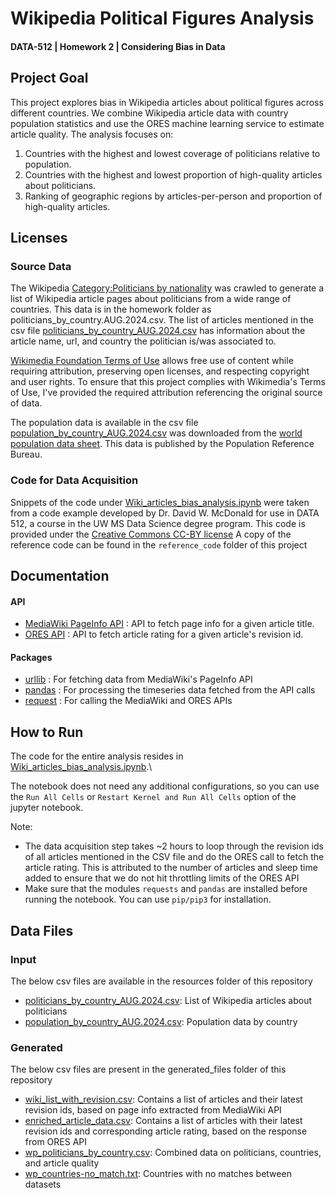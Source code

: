 # Wikipedia Political Figures Analysis
#### DATA-512 | Homework 2 | Considering Bias in Data

## Project Goal
This project explores bias in Wikipedia articles about political figures across different countries. We combine Wikipedia article data with country population statistics and use the ORES machine learning service to estimate article quality. The analysis focuses on:

1. Countries with the highest and lowest coverage of politicians relative to population.
2. Countries with the highest and lowest proportion of high-quality articles about politicians.
3. Ranking of geographic regions by articles-per-person and proportion of high-quality articles.

## Licenses

### Source Data
The Wikipedia [Category:Politicians by nationality](https://en.wikipedia.org/wiki/Category:Politicians_by_nationality) was crawled to generate a list of Wikipedia article pages about politicians from a wide range of countries. This data is in the homework folder as politicians_by_country.AUG.2024.csv.
The list of articles mentioned in the csv file [politicians_by_country_AUG.2024.csv](resources%2Fpoliticians_by_country_AUG.2024.csv) has information about the article name, url, and country the politician is/was associated to.

[Wikimedia Foundation Terms of Use](https://foundation.wikimedia.org/wiki/Policy:Terms_of_Use) allows free use of content while requiring attribution, preserving open licenses, and respecting copyright and user rights.
To ensure that this project complies with Wikimedia's Terms of Use, I've provided the required attribution referencing the original source of data.

The population data is available in the csv file [population_by_country_AUG.2024.csv](resources%2Fpopulation_by_country_AUG.2024.csv) was downloaded from the [world population data sheet](https://www.prb.org/international/indicator/population/table/). This data is published by the Population Reference Bureau.

### Code for Data Acquisition

Snippets of the code under [Wiki_articles_bias_analysis.ipynb](Wiki_articles_bias_analysis.ipynb) were taken from a code example developed by Dr. David W. McDonald for use in DATA 512, a course in the UW MS Data Science degree program. This code is provided under the [Creative Commons CC-BY license](https://creativecommons.org/licenses/by/4.0/)
A copy of the reference code can be found in the `reference_code` folder of this project

## Documentation

#### API
- [MediaWiki PageInfo API](https://www.mediawiki.org/wiki/API:Info) : API to fetch page info for a given article title.
- [ORES API](https://www.mediawiki.org/wiki/ORES) : API to fetch article rating for a given article's revision id.

#### Packages
* [urllib](https://docs.python.org/3/library/urllib.request.html) : For fetching data from MediaWiki's PageInfo API
* [pandas](https://pandas.pydata.org/docs/reference/index.html) : For processing the timeseries data fetched from the API calls
* [request](https://requests.readthedocs.io/en/latest/api/#) : For calling the MediaWiki and ORES APIs

## How to Run

The code for the entire analysis resides in [Wiki_articles_bias_analysis.ipynb](Wiki_articles_bias_analysis.ipynb).\

The notebook does not need any additional configurations, so you can use the `Run All Cells` or `Restart Kernel and Run All Cells`  option of the jupyter notebook.

Note:
- The data acquisition step takes ~2 hours to loop through the revision ids of all articles mentioned in the CSV file and do the ORES call to fetch the article rating. This is attributed to the number of articles and sleep time added to ensure that we do not hit throttling limits of the ORES API
- Make sure that the modules `requests` and `pandas` are installed before running the notebook. You can use `pip/pip3` for installation.

## Data Files

### Input
The below csv files are available in the resources folder of this repository

- [politicians_by_country_AUG.2024.csv](resources%2Fpoliticians_by_country_AUG.2024.csv): List of Wikipedia articles about politicians
- [population_by_country_AUG.2024.csv](resources%2Fpopulation_by_country_AUG.2024.csv): Population data by country

### Generated
The below csv files are present in the generated_files folder of this repository
- [wiki_list_with_revision.csv](generated_files%2Fwiki_list_with_revision.csv): Contains a list of articles and their latest revision ids, based on page info extracted from MediaWiki API
- [enriched_article_data.csv](generated_files%2Fenriched_article_data.csv): Contains a list of articles with their latest revision ids and corresponding article rating, based on the response from ORES API
- [wp_politicians_by_country.csv](generated_files%2Fwp_politicians_by_country.csv): Combined data on politicians, countries, and article quality
- [wp_countries-no_match.txt](generated_files%2Fwp_countries-no_match.txt): Countries with no matches between datasets


